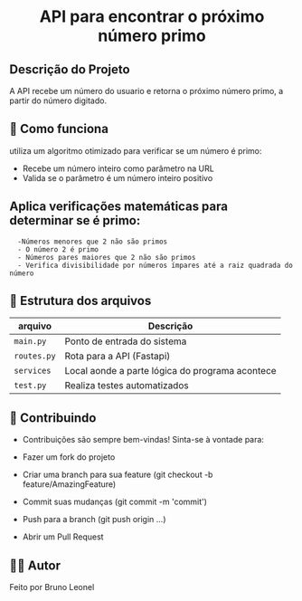 

<h1 align="center"> API para encontrar o próximo número primo </h1>

 ## Descrição do Projeto
 A API recebe um número do usuario e retorna o próximo número primo, a partir do número digitado.

## 🧠 Como funciona
  utiliza um algoritmo otimizado para verificar se um número é primo:
  - Recebe um número inteiro como parâmetro na URL
  - Valida se o parâmetro é um número inteiro positivo

   ## Aplica verificações matemáticas para determinar se é primo:
      -Números menores que 2 não são primos
      - O número 2 é primo
      - Números pares maiores que 2 não são primos
      - Verifica divisibilidade por números ímpares até a raiz quadrada do número

## 📁 Estrutura dos arquivos

| arquivo         | Descrição                                         |
|-----------------|---------------------------------------------------|
| `main.py`       | Ponto de entrada do sistema                       |
| `routes.py`     | Rota para a API (Fastapi)                         |
| `services`      | Local aonde a parte lógica do programa acontece   |
| `test.py`       | Realiza testes automatizados                      |



## 🤝 Contribuindo
  - Contribuições são sempre bem-vindas! Sinta-se à vontade para:
  
  - Fazer um fork do projeto
  
  - Criar uma branch para sua feature (git checkout -b feature/AmazingFeature)
  
  - Commit suas mudanças (git commit -m 'commit')
  
  - Push para a branch (git push origin ...)
  
  - Abrir um Pull Request


## 👨‍💻 Autor
Feito  por Bruno Leonel
